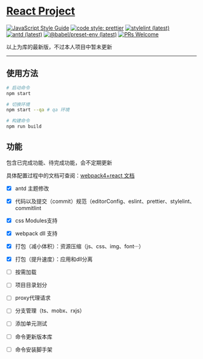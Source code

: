 # [React Project](https://github.com/qiqijojo/webpack-react-project)

[![JavaScript Style Guide](https://img.shields.io/badge/code_style-airbnb-brightgreen.svg)](https://github.com/airbnb/javascript)
[![code style: prettier](https://img.shields.io/badge/code_style-prettier-ff69b4.svg?style=flat-square)](https://prettier.io/)
[![stylelint (latest)](https://img.shields.io/npm/v/stylelint/latest.svg?label=stylelint)](https://stylelint.io/)
[![antd (latest)](https://img.shields.io/npm/v/antd/latest.svg?label=antd)](https://ant.design/)
[![@babel/preset-env (latest)](https://img.shields.io/npm/v/@babel/preset-env/latest.svg?label=%40babel%2Fpreset-env)](https://babeljs.io/)
[![PRs Welcome](https://img.shields.io/badge/PRs-welcome-brightgreen.svg)](https://github.com/qiqijojo/webpack-react-project/pulls)

以上为库的最新版，不过本人项目中暂未更新

---

## 使用方法

```bash
# 启动命令
npm start

# 切换环境
npm start --qa # qa 环境

# 构建命令
npm run build
```

## 功能
包含已完成功能、待完成功能，会不定期更新

具体配置过程中的文档可查阅：[webpack4+react 文档](https://www.jianshu.com/p/00db9107b7db)


- [x] antd 主题修改
- [x] 代码以及提交（commit）规范（editorConfig、eslint、prettier、stylelint、commitlint
- [x] css Modules支持
- [x] webpack dll 支持
- [x] 打包（减小体积）：资源压缩（js、css、img、font···）
- [x] 打包（提升速度）：应用和dll分离
- [ ] 按需加载
- [ ] 项目目录划分
- [ ] proxy代理请求
- [ ] 分支管理（ts、mobx、rxjs）
- [ ] 添加单元测试
- [ ] 命令更新版本库
- [ ] 命令安装脚手架

